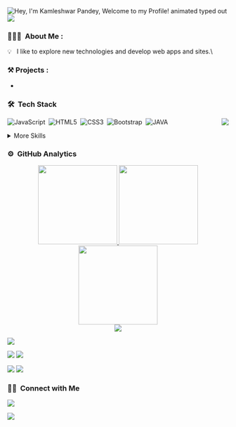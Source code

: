 
<img src="https://readme-typing-svg.demolab.com?font=Operator+Mono&size=37&duration=2800&pause=2000&color=FAFAFA&center=true&vCenter=true&width=940&height=50&lines=Hey%2C+I'm+Kamleshwar+Pandey" align="middle" alt="Hey, I'm Kamleshwar Pandey, Welcome to my Profile! animated typed out">
<img  src="borderseperator.gif">




### 👨🏻‍💻 &nbsp;About Me :

💡 &nbsp; I like to explore new technologies and develop web apps and sites.\




### ⚒️ Projects :
* []()


### 🛠 &nbsp;Tech Stack
<img src="https://raw.githubusercontent.com/vitasha10/vitasha10/master/assets/Night-Coding.gif" align="right"/>

![JavaScript](https://img.shields.io/badge/javascript-%23323330.svg?style=flat&logo=javascript&logoColor=%23F7DF1E)&nbsp;
![HTML5](https://img.shields.io/badge/html5-%23E34F26.svg?style=flat&logo=html5&logoColor=white)&nbsp;
![CSS3](https://img.shields.io/badge/css3-%231572B6.svg?style=flat&logo=css3&logoColor=white)&nbsp;
![Bootstrap](https://img.shields.io/badge/Bootstrap-hotpink.svg?style=flat&logo=Bootstrap&logoColor=white)&nbsp;
![JAVA](https://img.shields.io/badge/java-%23000000.svg?style=flat&logo=java&logoColor=white)&nbsp;



<details>
<summary>More Skills</summary>


![Figma](https://img.shields.io/badge/figma-%23F24E1E.svg?style=flat&logo=figma&logoColor=white)&nbsp;
![Visual Studio Code](https://img.shields.io/badge/Visual%20Studio%20Code-0078d7.svg?style=flat&logo=visual-studio-code&logoColor=white)&nbsp;
![Git](https://img.shields.io/badge/git-%23F05033.svg?style=flat&logo=git&logoColor=white)&nbsp;
![GitHub](https://img.shields.io/badge/github-%23121011.svg?style=flat&logo=github&logoColor=white)

</details>


### ⚙️ &nbsp;GitHub Analytics

<div align="center">
<a href="https://github.com/Kamp7">
  <img height="180em" src="https://github-readme-stats-eight-theta.vercel.app/api?username=Kamp7&show_icons=true&theme=tokyonight&include_all_commits=true&count_private=true&hide_border=true"/>
  <img height="180em" src="https://github-readme-stats-eight-theta.vercel.app/api/top-langs/?username=Kamp7&hide_border=true&cache_seconds=1800&layout=compact&langs_count=8&theme=tokyonight"/> 
  <br/>
  <img height="180em" src="https://github-readme-streak-stats.herokuapp.com/?user=Kamp7&theme=buefy-dark&hide_border=true&background=1a1b27"/>
  <br/>
  <img src="https://github-profile-trophy.vercel.app/?username=Kamp7&margin-w=10&no-frame=true&row=1&theme=darkhub"/>
  </a>
</div>

![](http://github-profile-summary-cards.vercel.app/api/cards/profile-details?username=Kamp7&theme=chartreuse_dark)

![](http://github-profile-summary-cards.vercel.app/api/cards/repos-per-language?username=Kamp7&theme=chartreuse_dark)
![](http://github-profile-summary-cards.vercel.app/api/cards/most-commit-language?username=Kamp7&theme=chartreuse_dark)

![](http://github-profile-summary-cards.vercel.app/api/cards/stats?username=Kamp7&theme=chartreuse_dark)
![](http://github-profile-summary-cards.vercel.app/api/cards/productive-time?username=Kamp7&theme=chartreuse_dark&utcOffset=8)
### 🤝🏻 &nbsp;Connect with Me

<p align="">
<a href="https://www.linkedin.com//"><img src="https://img.shields.io/badge/-harshit1142?style=flat&logo=linkedin&logoColor=white"/></a>
</p>


<img src="https://raw.githubusercontent.com/BrunnerLivio/brunnerlivio/master/images/marquee.svg" />
